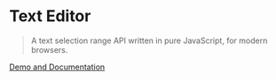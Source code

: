 Text Editor
===========

> A text selection range API written in pure JavaScript, for modern browsers.

[Demo and Documentation](http://tovic.github.io/text-editor "View Demo")